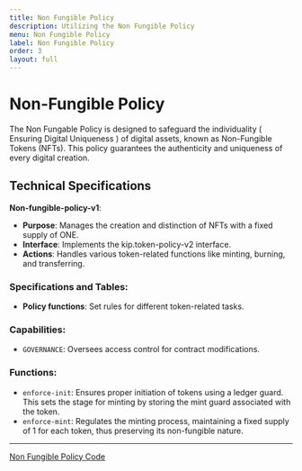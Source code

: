 ```yaml
---
title: Non Fungible Policy
description: Utilizing the Non Fungible Policy
menu: Non Fungible Policy
label: Non Fungible Policy
order: 3
layout: full
---
```


# Non-Fungible Policy

The Non Fungable Policy is designed to safeguard the individuality ( Ensuring
Digital Uniqueness ) of digital assets, known as Non-Fungible Tokens (NFTs).
This policy guarantees the authenticity and uniqueness of every digital
creation.

## Technical Specifications

**Non-fungible-policy-v1**:

- **Purpose**: Manages the creation and distinction of NFTs with a fixed supply
  of ONE.
- **Interface**: Implements the kip.token-policy-v2 interface.
- **Actions**: Handles various token-related functions like minting, burning,
  and transferring.

### Specifications and Tables:

- **Policy functions**: Set rules for different token-related tasks.

### Capabilities:

- `GOVERNANCE`: Oversees access control for contract modifications.

### Functions:

- `enforce-init`: Ensures proper initiation of tokens using a ledger guard. This
  sets the stage for minting by storing the mint guard associated with the
  token.
- `enforce-mint`: Regulates the minting process, maintaining a fixed supply of 1
  for each token, thus preserving its non-fungible nature.

---

[Non Fungible Policy Code](https://github.com/kadena-io/marmalade/blob/v2/pact/concrete-policies/non-fungible-policy/non-fungible-policy-v1.pact)

